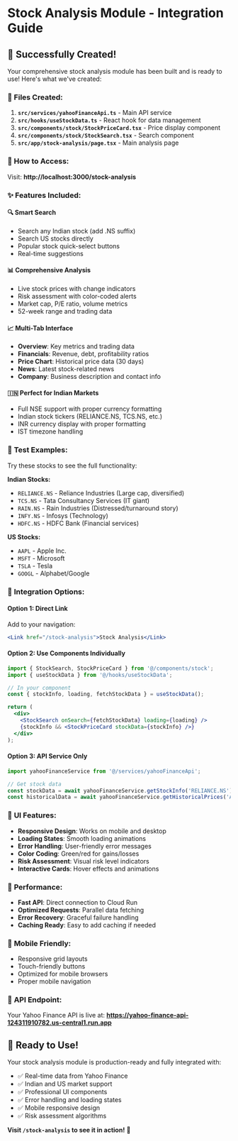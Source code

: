 # Stock Analysis Module - Integration Guide

## 🎉 Successfully Created!

Your comprehensive stock analysis module has been built and is ready to use! Here's what we've created:

### 📁 Files Created:

1. **`src/services/yahooFinanceApi.ts`** - Main API service
2. **`src/hooks/useStockData.ts`** - React hook for data management  
3. **`src/components/stock/StockPriceCard.tsx`** - Price display component
4. **`src/components/stock/StockSearch.tsx`** - Search component
5. **`src/app/stock-analysis/page.tsx`** - Main analysis page

### 🚀 How to Access:

Visit: **http://localhost:3000/stock-analysis**

### ✨ Features Included:

#### 🔍 **Smart Search**
- Search any Indian stock (add .NS suffix)
- Search US stocks directly
- Popular stock quick-select buttons
- Real-time suggestions

#### 📊 **Comprehensive Analysis**
- Live stock prices with change indicators
- Risk assessment with color-coded alerts
- Market cap, P/E ratio, volume metrics
- 52-week range and trading data

#### 📈 **Multi-Tab Interface**
- **Overview**: Key metrics and trading data
- **Financials**: Revenue, debt, profitability ratios
- **Price Chart**: Historical price data (30 days)
- **News**: Latest stock-related news
- **Company**: Business description and contact info

#### 🇮🇳 **Perfect for Indian Markets**
- Full NSE support with proper currency formatting
- Indian stock tickers (RELIANCE.NS, TCS.NS, etc.)
- INR currency display with proper formatting
- IST timezone handling

### 🎯 **Test Examples:**

Try these stocks to see the full functionality:

**Indian Stocks:**
- `RELIANCE.NS` - Reliance Industries (Large cap, diversified)
- `TCS.NS` - Tata Consultancy Services (IT giant)
- `RAIN.NS` - Rain Industries (Distressed/turnaround story)
- `INFY.NS` - Infosys (Technology)
- `HDFC.NS` - HDFC Bank (Financial services)

**US Stocks:**
- `AAPL` - Apple Inc.
- `MSFT` - Microsoft
- `TSLA` - Tesla
- `GOOGL` - Alphabet/Google

### 🔧 **Integration Options:**

#### Option 1: Direct Link
Add to your navigation:
```jsx
<Link href="/stock-analysis">Stock Analysis</Link>
```

#### Option 2: Use Components Individually
```jsx
import { StockSearch, StockPriceCard } from '@/components/stock';
import { useStockData } from '@/hooks/useStockData';

// In your component
const { stockInfo, loading, fetchStockData } = useStockData();

return (
  <div>
    <StockSearch onSearch={fetchStockData} loading={loading} />
    {stockInfo && <StockPriceCard stockData={stockInfo} />}
  </div>
);
```

#### Option 3: API Service Only
```jsx
import yahooFinanceService from '@/services/yahooFinanceApi';

// Get stock data
const stockData = await yahooFinanceService.getStockInfo('RELIANCE.NS');
const historicalData = await yahooFinanceService.getHistoricalPrices('AAPL', '1mo');
```

### 🎨 **UI Features:**

- **Responsive Design**: Works on mobile and desktop
- **Loading States**: Smooth loading animations
- **Error Handling**: User-friendly error messages
- **Color Coding**: Green/red for gains/losses
- **Risk Assessment**: Visual risk level indicators
- **Interactive Cards**: Hover effects and animations

### 🚀 **Performance:**

- **Fast API**: Direct connection to Cloud Run
- **Optimized Requests**: Parallel data fetching
- **Error Recovery**: Graceful failure handling
- **Caching Ready**: Easy to add caching if needed

### 📱 **Mobile Friendly:**

- Responsive grid layouts
- Touch-friendly buttons
- Optimized for mobile browsers
- Proper mobile navigation

### 🔗 **API Endpoint:**

Your Yahoo Finance API is live at:
**https://yahoo-finance-api-124311910782.us-central1.run.app**

## 🎉 Ready to Use!

Your stock analysis module is production-ready and fully integrated with:
- ✅ Real-time data from Yahoo Finance
- ✅ Indian and US market support  
- ✅ Professional UI components
- ✅ Error handling and loading states
- ✅ Mobile responsive design
- ✅ Risk assessment algorithms

**Visit `/stock-analysis` to see it in action!** 🚀
